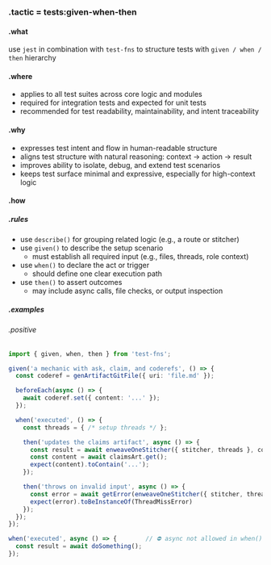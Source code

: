 ### .tactic = tests:given-when-then

#### .what
use `jest` in combination with `test-fns` to structure tests with `given / when / then` hierarchy

#### .where
- applies to all test suites across core logic and modules
- required for integration tests and expected for unit tests
- recommended for test readability, maintainability, and intent traceability

#### .why
- expresses test intent and flow in human-readable structure
- aligns test structure with natural reasoning: context → action → result
- improves ability to isolate, debug, and extend test scenarios
- keeps test surface minimal and expressive, especially for high-context logic

#### .how

##### .rules
- use `describe()` for grouping related logic (e.g., a route or stitcher)
- use `given()` to describe the setup scenario
  - must establish all required input (e.g., files, threads, role context)
- use `when()` to declare the act or trigger
  - should define one clear execution path
- use `then()` to assert outcomes
  - may include async calls, file checks, or output inspection

##### .examples

###### .positive
```ts
import { given, when, then } from 'test-fns';

given('a mechanic with ask, claim, and coderefs', () => {
  const coderef = genArtifactGitFile({ uri: 'file.md' });

  beforeEach(async () => {
    await coderef.set({ content: '...' });
  });

  when('executed', () => {
    const threads = { /* setup threads */ };

    then('updates the claims artifact', async () => {
      const result = await enweaveOneStitcher({ stitcher, threads }, context);
      const content = await claimsArt.get();
      expect(content).toContain('...');
    });

    then('throws on invalid input', async () => {
      const error = await getError(enweaveOneStitcher({ stitcher, threads: {} }, context));
      expect(error).toBeInstanceOf(ThreadMissError)
    });
  });
});
```

```ts
when('executed', async () => {        // ⛔ async not allowed in when()
  const result = await doSomething();
});
```
